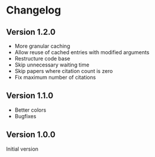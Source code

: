 # Changelog

## Version 1.2.0

- More granular caching
- Allow reuse of cached entries with modified arguments
- Restructure code base
- Skip unnecessary waiting time
- Skip papers where citation count is zero
- Fix maximum number of citations

## Version 1.1.0

- Better colors
- Bugfixes

## Version 1.0.0

Initial version